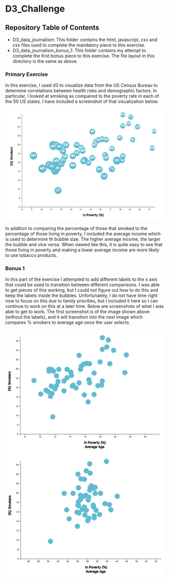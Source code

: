 # D3_Challenge
## Repository Table of Contents
* D3_data_journalism: This folder contains the html, javascript, csv and css files used to complete the mandatory piece to this exercise.
* D3_data_journalism_bonus_1: This folder contains my attempt to complete the first bonus piece to this exercise. The file layout in this directory is the same as above.
### Primary Exercise
In this exercise, I used d3 to visualize data from the US Census Bureau to determine correlations between health risks and demographic factors. In particular, I looked at smoking as compaired to the poverty rate in each of the 50 US states. I have included a screenshot of that visualization below.

![Project Screen Shot](Images/d3_challenge.png)

In addition to comparing the percentage of those that smoked to the percentage of those living in poverty, I included the average income which is used to determine th bubble size. The higher average income, the larger the bubble and vice versa. When viewed like this, it is quite easy to see that those living in poverty and making a lower average income are more likely to use tobacco products.

### Bonus 1
In this part of the exercise I attempted to add different labels to the x axis that could be used to transition between different comparisons. I was able to get pieces of this working, but I could not figure out how to do this and keep the labels inside the bubbles. Unfortunately, I do not have time right now to focus on this due to family priorities, but I included it here so I can continue to work on this at a later time. Below are screenshots of what I was able to get to work. The first screenshot is of the image shown above (without the labels), and it will transition into the next image which compares % smokers to average age once the user selects.

![Project Screen Shot](Images/d3_bonus_poverty_smokers.png)
![Project Screen Shot](Images/d3_bonus_age_smokers.png)